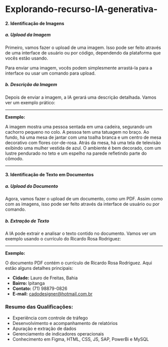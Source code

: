 # Explorando-recurso-IA-generativa-
#### 2. Identificação de Imagens

##### a. Upload da Imagem
Primeiro, vamos fazer o upload de uma imagem. Isso pode ser feito através de uma interface de usuário ou por código, dependendo da plataforma que vocês estão usando. 

Para enviar uma imagem, vocês podem simplesmente arrastá-la para a interface ou usar um comando para upload.

##### b. Descrição da Imagem
Depois de enviar a imagem, a IA gerará uma descrição detalhada. Vamos ver um exemplo prático:

---

**Exemplo:**

A imagem mostra uma pessoa sentada em uma cadeira, segurando um cachorro pequeno no colo. A pessoa tem uma tatuagem no braço. Ao fundo, há uma mesa de jantar com uma toalha branca e um centro de mesa decorativo com flores cor-de-rosa. Atrás da mesa, há uma tela de televisão exibindo uma mulher vestida de azul. O ambiente é bem decorado, com um lustre pendurado no teto e um espelho na parede refletindo parte do cômodo. 

---

#### 3. Identificação de Texto em Documentos

##### a. Upload do Documento
Agora, vamos fazer o upload de um documento, como um PDF. Assim como com as imagens, isso pode ser feito através da interface de usuário ou por comando.

##### b. Extração de Texto
A IA pode extrair e analisar o texto contido no documento. Vamos ver um exemplo usando o currículo do Ricardo Rosa Rodriguez:

---

**Exemplo:**

O documento PDF contém o currículo de Ricardo Rosa Rodriguez. Aqui estão alguns detalhes principais:

- **Cidade:** Lauro de Freitas, Bahia
- **Bairro:** Ipitanga
- **Contato:** (71) 98879-0826
- **E-mail:** cadodesigner@hotmail.com.br

### Resumo das Qualificações:
- Experiência com controle de tráfego
- Desenvolvimento e acompanhamento de relatórios
- Apuração e extração de dados
- Gerenciamento de indicadores operacionais
- Conhecimento em Figma, HTML, CSS, JS, SAP, PowerBi e MySQL
